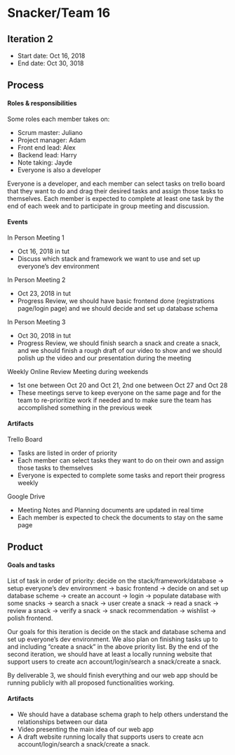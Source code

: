 # Snacker/Team 16

## Iteration 2

 * Start date: Oct 16, 2018
 * End date: Oct 30, 3018

## Process

#### Roles & responsibilities

Some roles each member takes on:
 * Scrum master: Juliano
 * Project manager: Adam
 * Front end lead: Alex
 * Backend lead: Harry
 * Note taking: Jayde
 * Everyone is also a developer

Everyone is a developer, and each member can select tasks on trello board that they want to do and drag their desired tasks and assign those tasks to themselves. Each member is expected to complete at least one task by the end of each week and to participate in group meeting and discussion.

#### Events

In Person Meeting 1
 * Oct 16, 2018 in tut
 * Discuss which stack and framework we want to use and set up everyone’s dev environment

In Person Meeting 2
 * Oct 23, 2018 in tut
 * Progress Review, we should have basic frontend done (registrations page/login page) and we should decide and set up database schema

In Person Meeting 3
 * Oct 30, 2018 in tut
 * Progress Review, we should finish search a snack and create a snack, and we should finish a rough draft of our video to show and we should polish up the video and our presentation during the meeting

Weekly Online Review Meeting during weekends
 * 1st one between Oct 20 and Oct 21, 2nd one between Oct 27 and Oct 28
 * These meetings serve to keep everyone on the same page and for the team to re-prioritize work if needed and to make sure the team has accomplished something in the previous week

#### Artifacts

Trello Board
 * Tasks are listed in order of priority
 * Each member can select tasks they want to do on their own and assign those tasks to themselves
 * Everyone is expected to complete some tasks and report their progress weekly

Google Drive
 * Meeting Notes and Planning documents are updated in real time
 * Each member is expected to check the documents to stay on the same page

## Product

#### Goals and tasks

List of task in order of priority: decide on the stack/framework/database -> setup everyone’s dev environment -> basic frontend -> decide on and set up database scheme -> create an account -> login -> populate database with some snacks -> search a snack -> user create a snack -> read a snack -> review a snack -> verify a snack -> snack recommendation -> wishlist -> polish frontend.

Our goals for this iteration is decide on the stack and database schema and set up everyone’s dev environment. We also plan on finishing tasks up to and including “create a snack” in the above priority list. By the end of the second iteration, we should have at least a locally running website that support users to create acn account/login/search a snack/create a snack.

By deliverable 3, we should finish everything and our web app should be running publicly with all proposed functionalities working.

#### Artifacts

 * We should have a database schema graph to help others understand the relationships between our data
 * Video presenting the main idea of our web app
 * A draft website running locally that supports users to create acn account/login/search a snack/create a snack.
